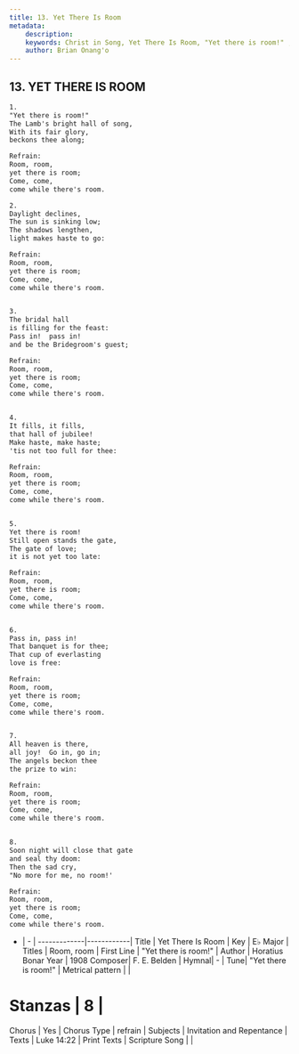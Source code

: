 ```yaml
---
title: 13. Yet There Is Room
metadata:
    description: 
    keywords: Christ in Song, Yet There Is Room, "Yet there is room!" , Room, room
    author: Brian Onang'o
---
```



## 13. YET THERE IS ROOM

```txt
1.
"Yet there is room!"  
The Lamb's bright hall of song,
With its fair glory, 
beckons thee along;

Refrain:
Room, room, 
yet there is room;
Come, come, 
come while there's room.

2.
Daylight declines, 
The sun is sinking low;
The shadows lengthen,
light makes haste to go: 

Refrain:
Room, room, 
yet there is room;
Come, come, 
come while there's room.


3.
The bridal hall 
is filling for the feast:
Pass in!  pass in! 
and be the Bridegroom's guest; 

Refrain:
Room, room, 
yet there is room;
Come, come, 
come while there's room.


4.
It fills, it fills, 
that hall of jubilee!
Make haste, make haste; 
'tis not too full for thee: 

Refrain:
Room, room, 
yet there is room;
Come, come, 
come while there's room.


5.
Yet there is room!
Still open stands the gate,
The gate of love;
it is not yet too late: 

Refrain:
Room, room, 
yet there is room;
Come, come, 
come while there's room.


6.
Pass in, pass in!  
That banquet is for thee;
That cup of everlasting 
love is free: 

Refrain:
Room, room, 
yet there is room;
Come, come, 
come while there's room.


7.
All heaven is there,
all joy!  Go in, go in;
The angels beckon thee
the prize to win: 

Refrain:
Room, room, 
yet there is room;
Come, come, 
come while there's room.


8.
Soon night will close that gate
and seal thy doom:
Then the sad cry,
"No more for me, no room!' 

Refrain:
Room, room, 
yet there is room;
Come, come, 
come while there's room.

```

- |   -  |
-------------|------------|
Title | Yet There Is Room |
Key | E♭ Major |
Titles | Room, room |
First Line | "Yet there is room!"  |
Author | Horatius Bonar
Year | 1908
Composer| F. E. Belden |
Hymnal|  - |
Tune| "Yet there is room!" |
Metrical pattern | |
# Stanzas | 8 |
Chorus | Yes |
Chorus Type | refrain |
Subjects | Invitation and Repentance |
Texts | Luke 14:22 |
Print Texts | 
Scripture Song |  |
  
